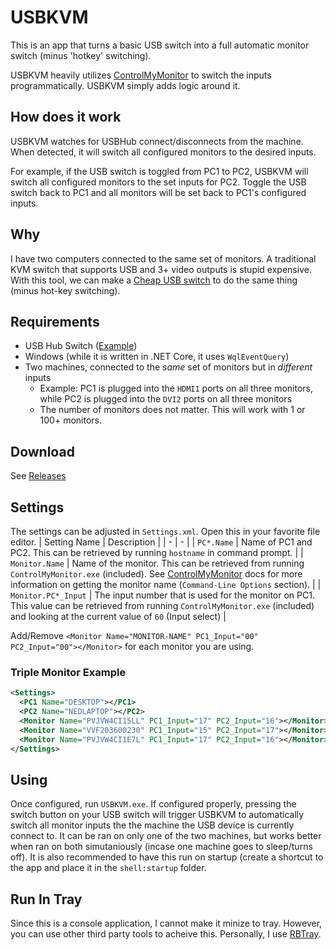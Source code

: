 # USBKVM
This is an app that turns a basic USB switch into a full automatic monitor switch (minus 'hotkey' switching).

USBKVM heavily utilizes [ControlMyMonitor](https://www.nirsoft.net/utils/control_my_monitor.html) to switch the inputs programmatically. USBKVM simply adds logic around it.

## How does it work
USBKVM watches for USBHub connect/disconnects from the machine. When detected, it will switch all configured monitors to the desired inputs. 

For example, if the USB switch is toggled from PC1 to PC2, USBKVM will switch all configured monitors to the set inputs for PC2. Toggle the USB switch back to PC1 and all monitors will be set back to PC1's configured inputs.

## Why
I have two computers connected to the same set of monitors. A traditional KVM switch that supports USB and 3+ video outputs is stupid expensive. With this tool, we can make a [Cheap USB switch](https://www.amazon.com/gp/product/B07XDT6K82) to do the same thing (minus hot-key switching). 

## Requirements
- USB Hub Switch ([Example](https://www.amazon.com/gp/product/B07XDT6K82))
- Windows (while it is written in .NET Core, it uses `WqlEventQuery`)
- Two machines, connected to the *same* set of monitors but in *different* inputs
   - Example: PC1 is plugged into the `HDMI1` ports on all three monitors, while PC2 is plugged into the `DVI2` ports on all three monitors
   - The number of monitors does not matter. This will work with 1 or 100+ monitors.
   
## Download
See [Releases](https://github.com/NedWilbur/USBKVM/releases)

## Settings
The settings can be adjusted in `Settings.xml`. Open this in your favorite file editor.
| Setting Name | Description |
| - | - |
| `PC*.Name` | Name of PC1 and PC2. This can be retrieved by running `hostname` in command prompt. |
| `Monitor.Name` | Name of the monitor. This can be retrieved from running `ControlMyMonitor.exe` (included). See [ControlMyMonitor](https://www.nirsoft.net/utils/control_my_monitor.html) docs for more information on getting the monitor name (`Command-Line Options` section). |
| `Monitor.PC*_Input` | The input number that is used for the monitor on PC1. This value can be retrieved from running `ControlMyMonitor.exe` (included) and looking at the current value of `60` (Input select)  |

Add/Remove `<Monitor Name="MONITOR-NAME" PC1_Input="00" PC2_Input="00"></Monitor>` for each monitor you are using.

### Triple Monitor Example
```xml
<Settings>
  <PC1 Name="DESKTOP"></PC1>
  <PC2 Name="NEDLAPTOP"></PC2>
  <Monitor Name="PVJVW4CI15LL" PC1_Input="17" PC2_Input="16"></Monitor>
  <Monitor Name="VVF203600230" PC1_Input="15" PC2_Input="17"></Monitor>
  <Monitor Name="PVJVW4CI1E7L" PC1_Input="17" PC2_Input="16"></Monitor>
</Settings>
```

## Using
Once configured, run `USBKVM.exe`. If configured properly, pressing the switch button on your USB switch will trigger USBKVM to automatically switch all monitor inputs the the machine the USB device is currently connect to. It can be ran on only one of the two machines, but works better when ran on both simutaniously (incase one machine goes to sleep/turns off). It is also recommended to have this run on startup (create a shortcut to the app and place it in the `shell:startup` folder.

## Run In Tray
Since this is a console application, I cannot make it minize to tray. However, you can use other third party tools to acheive this. Personally, I use [RBTray](https://github.com/benbuck/rbtray).
